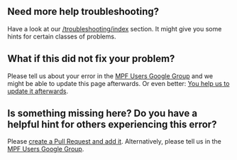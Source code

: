 ## Need more help troubleshooting?

Have a look at our [/troubleshooting/index](/troubleshooting) section. It might give you some hints for certain classes of
problems.

## What if this did not fix your problem?

Please tell us about your error in the [MPF Users Google
Group](https://groups.google.com/forum/#!forum/mpf-users) and we might
be able to update this page afterwards. Or even better:
[You help us to update it afterwards](/about/help_docs).

## Is something missing here? Do you have a helpful hint for others experiencing this error?

Please
[create a Pull Request and add it](/about/help_docs). Alternatively, please tell us in the [MPF Users Google
Group](https://groups.google.com/forum/#!forum/mpf-users).
